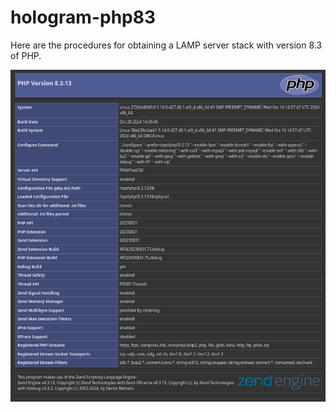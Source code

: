 # hologram-php83

Here are the procedures for obtaining a LAMP server stack with version 8.3 of PHP.

![info page](screenshots/phpinfo.png)
